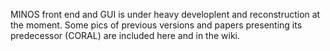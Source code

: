 MINOS front end and GUI is under heavy developlent and reconstruction at the moment.
Some pics of previous versions and papers presenting its predecessor (CORAL) are included here and in the wiki.
